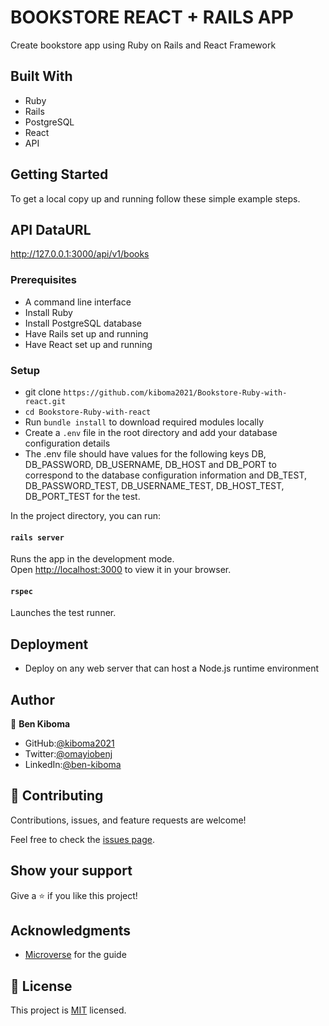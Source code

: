 # BOOKSTORE REACT + RAILS APP

Create bookstore app using Ruby on Rails and React Framework

## Built With

- Ruby
- Rails
- PostgreSQL
- React
- API

## Getting Started

To get a local copy up and running follow these simple example steps.

## API DataURL
http://127.0.0.1:3000/api/v1/books


### Prerequisites

- A command line interface
- Install Ruby
- Install PostgreSQL database
- Have Rails set up and running
- Have React set up and running

### Setup

- git clone `https://github.com/kiboma2021/Bookstore-Ruby-with-react.git`
- `cd Bookstore-Ruby-with-react`
- Run `bundle install` to download required modules locally
- Create a `.env` file in the root directory and add your database configuration details
- The .env file should have values for the following keys DB, DB_PASSWORD, DB_USERNAME, DB_HOST and DB_PORT to correspond to the database configuration information and DB_TEST, DB_PASSWORD_TEST, DB_USERNAME_TEST, DB_HOST_TEST, DB_PORT_TEST for the test.

In the project directory, you can run:

#### `rails server`

Runs the app in the development mode.\
Open [http://localhost:3000](http://localhost:3000) to view it in your browser.


#### `rspec`

Launches the test runner.

## Deployment

- Deploy on any web server that can host a Node.js runtime environment
## Author

👤 **Ben Kiboma**

 - GitHub:[@kiboma2021](https://github.com/kiboma2021) 
- Twitter:[@omayiobenj](https://twitter.com/omayiobenj) 
- LinkedIn:[@ben-kiboma](https://www.linkedin.com/in/ben-kiboma/) 

## 🤝 Contributing

Contributions, issues, and feature requests are welcome!

Feel free to check the [issues page](../../issues/).

## Show your support

Give a ⭐️ if you like this project!

## Acknowledgments

- [Microverse](https://www.microverse.org/) for the guide

## 📝 License

This project is [MIT](./LICENSE) licensed.
